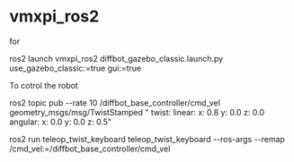 # vmxpi_ros2


for  

ros2 launch vmxpi_ros2 diffbot_gazebo_classic.launch.py use_gazebo_classic:=true gui:=true


To cotrol the robot

ros2 topic pub --rate 10 /diffbot_base_controller/cmd_vel geometry_msgs/msg/TwistStamped "
twist:
  linear:
    x: 0.8
    y: 0.0
    z: 0.0
  angular:
    x: 0.0
    y: 0.0
    z: 0.5"



ros2 run teleop_twist_keyboard teleop_twist_keyboard --ros-args --remap /cmd_vel:=/diffbot_base_controller/cmd_vel